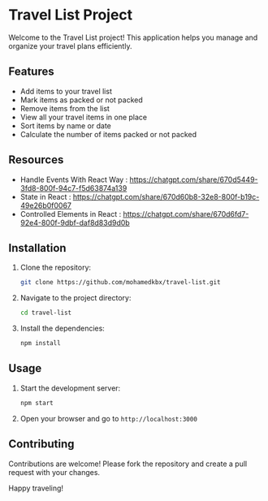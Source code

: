 # Travel List Project

Welcome to the Travel List project! This application helps you manage and organize your travel plans efficiently.

## Features

- Add items to your travel list
- Mark items as packed or not packed
- Remove items from the list
- View all your travel items in one place
- Sort items by name or date
- Calculate the number of items packed or not packed

## Resources

- Handle Events With React Way : https://chatgpt.com/share/670d5449-3fd8-800f-94c7-f5d63874a139
- State in React : https://chatgpt.com/share/670d60b8-32e8-800f-b19c-49e26b0f0067
- Controlled Elements in React : https://chatgpt.com/share/670d6fd7-92e4-800f-9dbf-daf8d83d9d0b

## Installation

1. Clone the repository:
   ```bash
   git clone https://github.com/mohamedkbx/travel-list.git
   ```
2. Navigate to the project directory:
   ```bash
   cd travel-list
   ```
3. Install the dependencies:
   ```bash
   npm install
   ```

## Usage

1. Start the development server:
   ```bash
   npm start
   ```
2. Open your browser and go to `http://localhost:3000`

## Contributing

Contributions are welcome! Please fork the repository and create a pull request with your changes.

Happy traveling!
